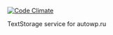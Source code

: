 [![Code Climate](https://codeclimate.com/github/autowp/textstorage/badges/gpa.svg)](https://codeclimate.com/github/autowp/textstorage)

TextStorage service for autowp.ru
